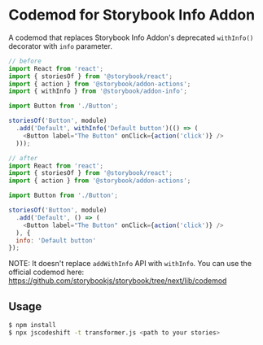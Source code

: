 Codemod for Storybook Info Addon
================================

A codemod that replaces Storybook Info Addon's deprecated `withInfo()` decorator with `info` parameter.

```javascript
// before
import React from 'react';
import { storiesOf } from '@storybook/react';
import { action } from '@storybook/addon-actions';
import { withInfo } from '@storybook/addon-info';

import Button from './Button';

storiesOf('Button', module)
  .add('Default', withInfo('Default button')(() => (
    <Button label="The Button" onClick={action('click')} />
  )));
```

```javascript
// after
import React from 'react';
import { storiesOf } from '@storybook/react';
import { action } from '@storybook/addon-actions';

import Button from './Button';

storiesOf('Button', module)
  .add('Default', () => (
    <Button label="The Button" onClick={action('click')} />
  ), {
  info: 'Default button'
});
```

NOTE: It doesn't replace `addWithInfo` API with `withInfo`.
You can use the official codemod here: https://github.com/storybookjs/storybook/tree/next/lib/codemod

## Usage

```zsh
$ npm install
$ npx jscodeshift -t transformer.js <path to your stories>
```
